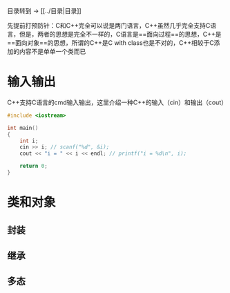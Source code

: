 目录转到 -> [[../目录|目录]]

先提前打预防针：C和C++完全可以说是两门语言，C++虽然几乎完全支持C语言，但是，两者的思想是完全不一样的，C语言是==面向过程==的思想，C++是==面向对象==的思想，所谓的C++是C with class也是不对的，C++相较于C添加的内容不是单单一个类而已 

# 输入输出

C++支持C语言的cmd输入输出，这里介绍一种C++的输入（cin）和输出（cout）
```c++
#include <iostream>

int main()
{
	int i;
	cin >> i; // scanf("%d", &i);
	cout << "i = " << i << endl; // printf("i = %d\n", i);

	return 0;
}
```

# 类和对象

## 封装

## 继承

## 多态